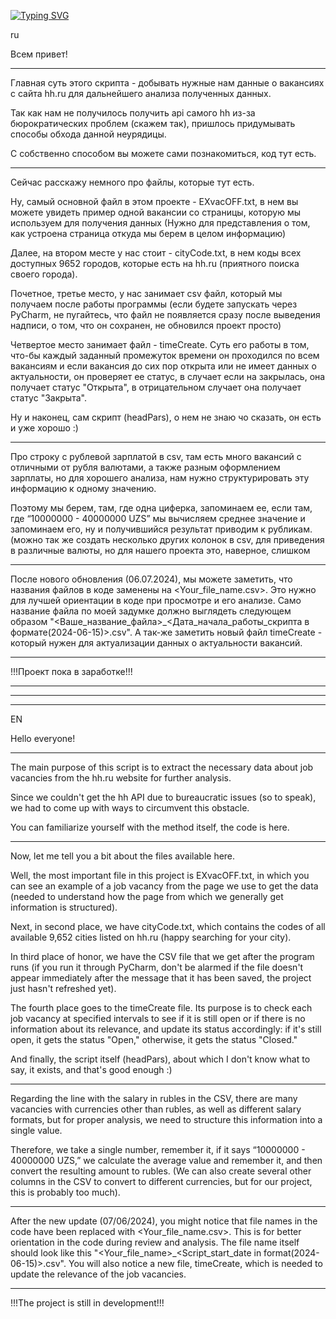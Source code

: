 [![Typing SVG](https://readme-typing-svg.herokuapp.com?color=%2336BCF7&lines=Zabrodivshiy+Kivi+)](https://git.io/typing-svg)

ru

Всем привет! 

_____________________________________________________________ 

Главная суть этого скрипта - добывать нужные нам данные о вакансиях с сайта hh.ru для дальнейшего анализа полученных данных. 

 
Так как нам не получилось получить api самого hh из-за бюрократических проблем (скажем так), пришлось придумывать способы обхода данной неурядицы. 

С собственно способом вы можете сами познакомиться, код тут есть. 

_____________________________________________________________ 
 
Сейчас расскажу немного про файлы, которые тут есть. 

Ну, самый основной файл в этом проекте - EXvacOFF.txt, в нем вы можете увидеть пример одной вакансии со страницы, которую мы используем для получения данных (Нужно для представления о том, как устроена страница откуда мы берем в целом информацию) 

Далее, на втором месте у нас стоит - cityCode.txt, в нем коды всех доступных 9652 городов, которые есть на hh.ru (приятного поиска своего города). 

Почетное, третье место, у нас занимает csv файл, который мы получаем после работы программы (если будете запускать через PyCharm, не пугайтесь, что файл не появляется сразу после выведения надписи, о том, что он сохранен, не обновился проект просто) 

Четвертое место занимает файл - timeCreate. Суть его работы  в том, что-бы каждый заданный промежуток времени он проходился по всем вакансиям и если вакансия до сих пор открыта или не имеет данных о актуальности, он проверяет ее статус, в случает если на закрылась, она получает статус "Открыта", в отрицательном случает она получает статус "Закрыта".

Ну и наконец, сам скрипт (headPars), о нем не знаю чо сказать, он есть и уже хорошо :) 

_____________________________________________________________ 

Про строку с рублевой зарплатой в csv, там есть много вакансий с отличными от рубля валютами, а также разным оформлением зарплаты, но для хорошего анализа, нам нужно структурировать эту информацию к одному значению. 

Поэтому мы берем, там, где одна циферка, запоминаем ее, если там, где “10000000 - 40000000 UZS” мы вычисляем среднее значение и запоминаем его, ну и получившийся результат приводим к рубликам. (можно так же создать несколько других колонок в csv, для приведения в различные валюты, но для нашего проекта это, наверное, слишком 

_____________________________________________________________ 

После нового обновления (06.07.2024), мы можете заметить, что названия файлов в коде заменены на <Your_file_name.csv>.
Это нужно для лучшей ориентации в коде при просмотре и его анализе.
Само название файла по моей задумке должно выглядеть следующем образом "<Ваше_название_файла>_<Дата_начала_работы_скрипта в формате(2024-06-15)>.csv". 
А так-же заметить новый файл timeCreate - который нужен для актуализации данных о актуальности вакансий.

_____________________________________________________________ 

!!!Проект пока в заработке!!!
_____________________________________________________________ 
_____________________________________________________________ 
_____________________________________________________________ 

EN

Hello everyone!

_____________________________________________________________

The main purpose of this script is to extract the necessary data about job vacancies from the hh.ru website for further analysis.

Since we couldn't get the hh API due to bureaucratic issues (so to speak), we had to come up with ways to circumvent this obstacle.

You can familiarize yourself with the method itself, the code is here.

_____________________________________________________________

Now, let me tell you a bit about the files available here.

Well, the most important file in this project is EXvacOFF.txt, in which you can see an example of a job vacancy from the page we use to get the data (needed to understand how the page from which we generally get information is structured).

Next, in second place, we have cityCode.txt, which contains the codes of all available 9,652 cities listed on hh.ru (happy searching for your city).

In third place of honor, we have the CSV file that we get after the program runs (if you run it through PyCharm, don't be alarmed if the file doesn't appear immediately after the message that it has been saved, the project just hasn't refreshed yet).

The fourth place goes to the timeCreate file. Its purpose is to check each job vacancy at specified intervals to see if it is still open or if there is no information about its relevance, and update its status accordingly: if it's still open, it gets the status "Open," otherwise, it gets the status "Closed."

And finally, the script itself (headPars), about which I don't know what to say, it exists, and that's good enough :)

_____________________________________________________________

Regarding the line with the salary in rubles in the CSV, there are many vacancies with currencies other than rubles, as well as different salary formats, but for proper analysis, we need to structure this information into a single value.

Therefore, we take a single number, remember it, if it says “10000000 - 40000000 UZS,” we calculate the average value and remember it, and then convert the resulting amount to rubles. (We can also create several other columns in the CSV to convert to different currencies, but for our project, this is probably too much).

_____________________________________________________________

After the new update (07/06/2024), you might notice that file names in the code have been replaced with <Your_file_name.csv>.
This is for better orientation in the code during review and analysis.
The file name itself should look like this "<Your_file_name>_<Script_start_date in format(2024-06-15)>.csv".
You will also notice a new file, timeCreate, which is needed to update the relevance of the job vacancies.

_____________________________________________________________

!!!The project is still in development!!!
